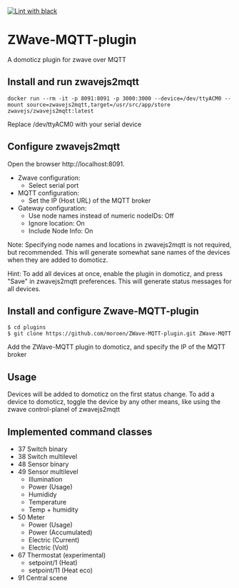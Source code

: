 [![Lint with black](https://github.com/moroen/ZWave-MQTT-plugin/actions/workflows/black.yml/badge.svg)](https://github.com/moroen/ZWave-MQTT-plugin/actions/workflows/black.yml)

# ZWave-MQTT-plugin
A domoticz plugin for zwave over MQTT

## Install and run zwavejs2mqtt
```
docker run --rm -it -p 8091:8091 -p 3000:3000 --device=/dev/ttyACM0 --mount source=zwavejs2mqtt,target=/usr/src/app/store zwavejs/zwavejs2mqtt:latest
```
Replace /dev/ttyACM0 with your serial device

## Configure zwavejs2mqtt
Open the browser http://localhost:8091. 
- Zwave configuration: 
    - Select serial port
- MQTT configuration: 
    - Set the IP (Host URL) of the MQTT broker
- Gateway configuration: 
    - Use node names instead of numeric nodeIDs: Off
    - Ignore location: On
    - Include Node Info: On 

Note: Specifying node names and locations in zwavejs2mqtt is not required, but recommended. This will generate somewhat sane names of the devices when they are added to domoticz.

Hint: To add all devices at once, enable the plugin in domoticz, and press "Save" in zwavejs2mqtt preferences. This will generate status messages for all devices. 
## Install and configure Zwave-MQTT-plugin
```
$ cd plugins
$ git clone https://github.com/moroen/ZWave-MQTT-plugin.git ZWave-MQTT
```
Add the ZWave-MQTT plugin to domoticz, and specify the IP of the MQTT broker

## Usage
Devices will be added to domoticz on the first status change. To add a device to domoticz, toggle the device by any other means, like using the zwave control-planel of zwavejs2mqtt

## Implemented command classes
- 37 Switch binary
- 38 Switch multilevel
- 48 Sensor binary
- 49 Sensor multilevel
    - Illumination
    - Power (Usage)
    - Humididy
    - Temperature
    - Temp + humidity
- 50 Meter
    - Power (Usage)
    - Power (Accumulated)
    - Electric (Current)
    - Electric (Volt)
- 67 Thermostat (experimental)
    - setpoint/1 (Heat)
    - setpoint/11 (Heat eco)
- 91 Central scene
